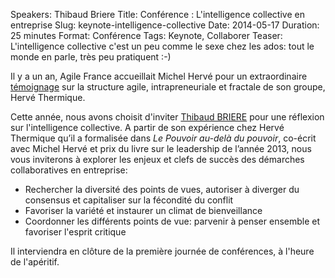 Speakers: Thibaud Briere
Title: Conférence : L'intelligence collective en entreprise
Slug: keynote-intelligence-collective
Date: 2014-05-17
Duration: 25 minutes
Format: Conférence
Tags: Keynote, Collaborer
Teaser: L'intelligence collective c'est un peu comme le sexe chez les ados: tout le monde en parle, très peu pratiquent <span style='white-space:nowrap;'>:-)</span>

Il y a un an, Agile France accueillait Michel Hervé pour un extraordinaire [témoignage][1] sur la structure agile, intrapreneuriale et fractale de son groupe, Hervé Thermique. 

Cette année, nous avons choisit d'inviter [Thibaud BRIERE][2] pour une réflexion sur l'intelligence collective. A partir de son expérience chez Hervé Thermique qu’il a formalisée dans *Le Pouvoir au-delà du pouvoir*, co-écrit avec Michel Hervé et prix du livre sur le leadership de l’année 2013, nous vous inviterons à explorer les enjeux et clefs de succès des démarches collaboratives en entreprise: 

-	Rechercher la diversité des points de vues, autoriser à diverger du consensus et capitaliser sur la fécondité du conflit
-	Favoriser la variété et instaurer un climat de bienveillance  
-	Coordonner les différents points de vue: parvenir à penser ensemble et favoriser l'esprit critique  


Il interviendra en clôture de la première journée de conférences, à l'heure de l'apéritif.

[1]: http://www.infoq.com/fr/presentations/plus-dagilite-apporte-t-elle-plus-de-bonheur-dans-laction-entrepreneuriale
[2]: https://sites.google.com/site/thibaudbriere0/home
